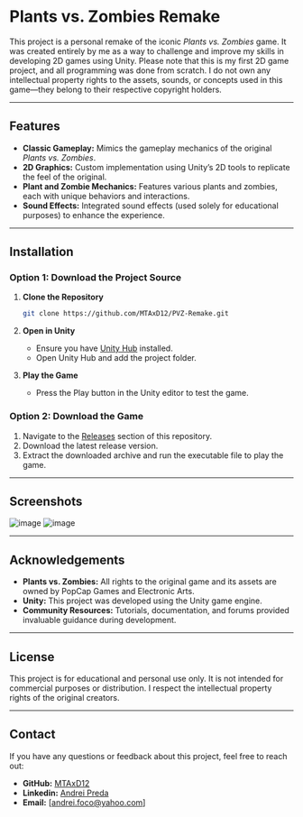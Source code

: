# Plants vs. Zombies Remake

This project is a personal remake of the iconic *Plants vs. Zombies* game. It was created entirely by me as a way to challenge and improve my skills in developing 2D games using Unity. Please note that this is my first 2D game project, and all programming was done from scratch. I do not own any intellectual property rights to the assets, sounds, or concepts used in this game—they belong to their respective copyright holders.

---

## Features

- **Classic Gameplay:** Mimics the gameplay mechanics of the original *Plants vs. Zombies*.
- **2D Graphics:** Custom implementation using Unity’s 2D tools to replicate the feel of the original.
- **Plant and Zombie Mechanics:** Features various plants and zombies, each with unique behaviors and interactions.
- **Sound Effects:** Integrated sound effects (used solely for educational purposes) to enhance the experience.

---

## Installation

### Option 1: Download the Project Source

1. **Clone the Repository**
   ```bash
   git clone https://github.com/MTAxD12/PVZ-Remake.git
   ```

2. **Open in Unity**
   - Ensure you have [Unity Hub](https://unity.com/download) installed.
   - Open Unity Hub and add the project folder.

3. **Play the Game**
   - Press the Play button in the Unity editor to test the game.

### Option 2: Download the Game

1. Navigate to the [Releases](https://github.com/your-username/plants-vs-zombies-remake/releases) section of this repository.
2. Download the latest release version.
3. Extract the downloaded archive and run the executable file to play the game.

---

## Screenshots

![image](https://github.com/user-attachments/assets/b3933bd6-627f-41b8-aee5-683e7048adb9)
![image](https://github.com/user-attachments/assets/32d09d2b-62a5-44b0-8eea-647f5ca2f412)

---

## Acknowledgements

- **Plants vs. Zombies:** All rights to the original game and its assets are owned by PopCap Games and Electronic Arts.
- **Unity:** This project was developed using the Unity game engine.
- **Community Resources:** Tutorials, documentation, and forums provided invaluable guidance during development.

---

## License

This project is for educational and personal use only. It is not intended for commercial purposes or distribution. I respect the intellectual property rights of the original creators.

---

## Contact

If you have any questions or feedback about this project, feel free to reach out:

- **GitHub:** [MTAxD12](https://github.com/MTAxD12)
- **Linkedin:** [Andrei Preda](https://www.linkedin.com/in/andrei-preda-59aba1309/)
- **Email:** [andrei.foco@yahoo.com]

